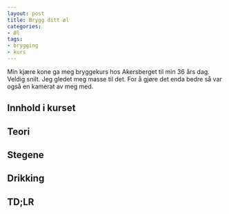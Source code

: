 ```yaml
---
layout: post
title: Brygg ditt øl
categories:
- Øl
tags:
- brygging
- kurs
---
```


Min kjære kone ga meg bryggekurs hos Akersberget til min 36 års dag. 
Veldig snilt. 
Jeg gledet meg masse til det.
For å gjøre det enda bedre så var også en kamerat av meg med.


Innhold i kurset
----------------

Teori
-----

Stegene
-------

Drikking
--------

TD;LR
-----
